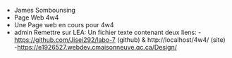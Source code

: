 - James Sombounsing
- Page Web 4w4
- Une Page web en cours pour 4w4
- admin
Remettre sur LEA: Un fichier texte contenant 
deux liens:
-https://github.com/Jisei292/labo-7 (github) & http://localhost/4w4/ (site)
-https://e1926527.webdev.cmaisonneuve.qc.ca/Design/